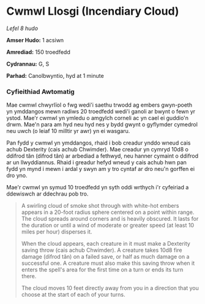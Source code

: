 # Cwmwl Llosgi (Incendiary Cloud)

*Lefel 8 hudo*

**Amser Hudo:** 1 acsiwn

**Amrediad:** 150 troedfedd

**Cydrannau:** G, S

**Parhad:** Canolbwyntio, hyd at 1 minute

### Cyfieithiad Awtomatig

Mae cwmwl chwyrlïol o fwg wedi'i saethu trwodd ag embers gwyn-poeth yn ymddangos mewn radiws 20 troedfedd wedi'i ganoli ar bwynt o fewn yr ystod. Mae'r cwmwl yn ymledu o amgylch corneli ac yn cael ei guddio'n drwm. Mae'n para am hyd neu hyd nes y bydd gwynt o gyflymder cymedrol neu uwch (o leiaf 10 milltir yr awr) yn ei wasgaru.

Pan fydd y cwmwl yn ymddangos, rhaid i bob creadur ynddo wneud cais achub Dexterity (cais achub Chwimder). Mae creadur yn cymryd 10d8 o ddifrod tân (difrod tân) ar arbediad a fethwyd, neu hanner cymaint o ddifrod ar un llwyddiannus. Rhaid i greadur hefyd wneud y cais achub hwn pan fydd yn mynd i mewn i ardal y swyn am y tro cyntaf ar dro neu'n gorffen ei dro yno.

Mae'r cwmwl yn symud 10 troedfedd yn syth oddi wrthych i'r cyfeiriad a ddewiswch ar ddechrau pob tro.

>  A swirling cloud of smoke shot through with white-hot embers appears in a 20-foot radius sphere centered on a point within range. The cloud spreads around corners and is heavily obscured. It lasts for the duration or until a wind of moderate or greater speed (at least 10 miles per hour) disperses it.
>  
>  When the cloud appears, each creature in it must make a Dexterity saving throw (cais achub Chwimder). A creature takes 10d8 fire damage (difrod tân) on a failed save, or half as much damage on a successful one. A creature must also make this saving throw when it enters the spell's area for the first time on a turn or ends its turn there.
>  
>  The cloud moves 10 feet directly away from you in a direction that you choose at the start of each of your turns.